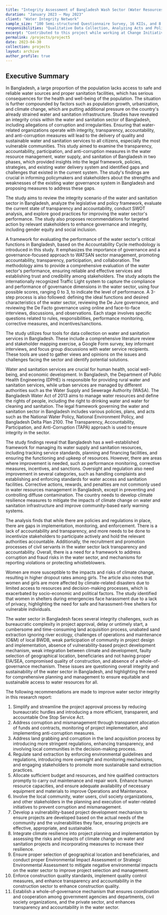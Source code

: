 ```yaml
---
title: "Integrity Assessment of Bangladesh Wash Sector (Water Resources Management, Water Supply, Sanitation, and Climate Change Adaptation)."
duration: "January 2023 – May 2023"
client: "Water Integrity Network"
sample_size: "100 Semi-structured Questionnaire Survey, 16 KIIs, and 8 FGDs"
responsibilities: "Qualitative Data Collection, Analyzing Acts and Policies, and Report writing."
excerpt: "Contributed to this project while working at Change Initiative"
permalink: /projects/project5
date: 2023-04-30
collection: projects
layout: archive
author_profile: true
---
```

## Executive Summary

In Bangladesh, a large proportion of the population lacks access to safe and reliable water sources and proper sanitation facilities, which has serious consequences for the health and well-being of the population. The situation is further compounded by factors such as population growth, urbanization, and climate change, which are putting additional pressure on the country's already strained water and sanitation infrastructure. Studies have revealed an integrity crisis within the water and sanitation sector of Bangladesh, including allegations of corruption and irregularities. Ensuring that water-related organizations operate with integrity, transparency, accountability, and anti-corruption measures will lead to the delivery of quality and sustainable water and sanitation services to all  citizens, especially the most vulnerable communities. This study aimed to examine the transparency, accountability, participation, and anti-corruption measures in the water resource management, water supply, and sanitation of Bangladesh in two phases, which provided insights into the legal framework, policies, strategies, and existing water delivery system and identified gaps and challenges that existed in the current system. The study's findings are crucial in informing policymakers and stakeholders about the strengths and weaknesses of the existing water governance system in Bangladesh and proposing measures to address these gaps. 

The study aims to review the integrity scenario of the water and sanitation sector in Bangladesh, analyze the legislative and policy framework, evaluate the current state of transparency and accountability, conduct SWOT analysis, and explore good practices for improving the water sector's performance. The study also proposes recommendations for targeted action by relevant stakeholders to enhance governance and integrity, including gender equity and social inclusion. 

A framework for evaluating the performance of the water sector's critical functions in Bangladesh, based on the Accountability Cycle methodology is introduced in this study. It emphasizes the importance of governance and a governance-focused approach to WATSAN sector management, promoting accountability, transparency, participation, and collaboration. The methodology aims to provide a comprehensive evaluation of the water sector's performance, ensuring reliable and effective services and establishing trust and credibility among stakeholders. The study adopts the internationally recognized Traffic Light system to capture the compliance and performance of governance dimensions in the water sector, using four possible scores, ranging 0 to 3, to indicate the level of performance. A 3-step process is also followed: defining the ideal functions and desired characteristics of the water sector, reviewing the De Jure governance, and reviewing the De Facto governance using online and face-to-face interviews, discussions, and observations. Each stage involves specific questions related to rules, responsibilities, performance monitoring, corrective measures, and incentives/sanctions. 

The study utilizes four tools for data collection on water and sanitation services in Bangladesh. These include a comprehensive literature review and stakeholder mapping exercise, a Google Form survey, key informant interviews, and focus group discussions with water service recipients. These tools are used to gather views and opinions on the issues and challenges facing the sector and identify potential solutions.

Water and sanitation services are crucial for human health, social well-being, and economic development. In Bangladesh, the Department of Public Health Engineering (DPHE) is responsible for providing rural water and sanitation services, while urban services are managed by different authorities such as the Water Supply and Sewerage Authority (WASA). The Bangladesh Water Act of 2013 aims to manage water resources and define the rights of people, including the right to drinking water and water for cleaning and sanitation. The legal framework governing the water and sanitation sector in Bangladesh includes various policies, plans, and acts such as the National Water Policy, National Environment Policy, and Bangladesh Delta Plan 2100. The Transparency, Accountability, Participation, and Anti-Corruption (TAPA) approach is used to ensure integrity in the sector. 

The study findings reveal that Bangladesh has a well-established framework for managing its water supply and sanitation resources, including tracking service standards, planning and financing facilities, and ensuring the functioning and upkeep of resources. However, there are areas where improvement is needed, such as performance monitoring, corrective measures, incentives, and sanctions. Oversight and regulation also need improvement in several categories, such as handling complaints and establishing and enforcing standards for water access and sanitation facilities. Corrective actions, rewards, and penalties are not commonly used in water resources management in Bangladesh, except in preventing and controlling diffuse contamination. The country needs to develop climate resilience measures to mitigate the impacts of climate change on water and sanitation infrastructure and improve community-based early warning systems. 

The analysis finds that while there are policies and regulations in place, there are gaps in implementation, monitoring, and enforcement. There is a lack of accountability and transparency, and more needs to be done to incentivize stakeholders to participate actively and hold the relevant authorities accountable. Additionally, the recruitment and promotion processes of civil servants in the water sector lack transparency and accountability. Overall, there is a need for a framework to address corruption and fraud risks in the water sector, and mechanisms for reporting violations or protecting whistleblowers. 

Women are more susceptible to the impacts and risks of climate change, resulting in higher dropout rates among girls. The article also notes that women and girls are more affected by climate-related disasters due to limited access to resources and decision-making processes, which is exacerbated by socio-economic and political factors. The study identified that women in shelters during emergencies face harassment due to a lack of privacy, highlighting the need for safe and harassment-free shelters for vulnerable individuals. 

The water sector in Bangladesh faces several integrity challenges, such as bureaucratic complexity in project approval, delay or untimely start, a cumbersome and time-consuming land acquisition process, unabated sand extraction ignoring river ecology, challenges of operations and maintenance (O&M) of local BWDB, weak participation of community in project design and implementation, absence of vulnerability-based project development mechanism, weak integration between climate and development, faulty selection of geographical location, beneficiaries and not having proper EIA/SEA, compromised quality of construction, and absence of a whole-of-governance mechanism. These issues are questioning overall integrity and sustainability of the water sector in Bangladesh, and highlighting the need for comprehensive planning and management to ensure equitable and sustainable access to water resources for all. 

The following recommendations are made to improve water sector integrity in this research report:
1. Simplify and streamline the project approval process by reducing bureaucratic hurdles and introducing a more efficient, transparent, and accountable One Stop Service Act. 
2. Address corruption and mismanagement through transparent allocation of funds and contracts, monitoring of project implementation, and implementing anti-corruption measures.
3. Address land grabbing and corruption in the land acquisition process by introducing more stringent regulations, enhancing transparency, and involving local communities in the decision-making process. 
4. Regulate sand extraction by enforcing environmental guidelines and regulations, introducing more oversight and monitoring mechanisms, and engaging stakeholders to promote more sustainable sand extraction practices. 
5. Allocate sufficient budget and resources, and hire qualified contractors promptly to carry out maintenance and repair work. Enhance human resource capacities, and ensure adequate availability of necessary equipment and materials to improve Operations and Maintenance. 
6. Involve the local community, water users, civil society organizations, and other stakeholders in the planning and execution of water-related initiatives to prevent corruption and mismanagement. 
7. Develop a vulnerability-based project development mechanism to ensure projects are developed based on the actual needs of the community and the vulnerabilities they face, ensuring projects are effective, appropriate, and sustainable. 
8. Integrate climate resilience into project planning and implementation by assessing the risks and impacts of climate change on water and sanitation projects and incorporating measures to increase their resilience. 
9. Ensure proper selection of geographical location and beneficiaries, and conduct proper Environmental Impact Assessment or Strategic Environmental Assessment to mitigate negative environmental impacts on the water sector to improve project selection and management. 
10. Enforce construction quality standards, implement quality control measures, and enhance transparency and accountability in the construction sector to enhance construction quality. 
11. Establish a whole-of-governance mechanism that ensures coordination and cooperation among government agencies and departments, civil society organizations, and the private sector, and enhances transparency and accountability in the water sector. 
